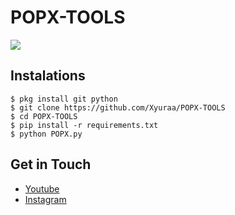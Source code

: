 # POPX-TOOLS
<img src="https://files.catbox.moe/mc08h3.png"/>

## Instalations
```
$ pkg install git python
$ git clone https://github.com/Xyuraa/POPX-TOOLS
$ cd POPX-TOOLS
$ pip install -r requirements.txt
$ python POPX.py
```

## Get in Touch
- [Youtube](https://youtube.com/@xyura_mods01?si=zdlj1znvKh-XP1Ax)
- [Instagram](https://instagram.com/xyura011)
